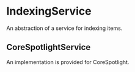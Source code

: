 # IndexingService

An abstraction of a service for indexing items.

## CoreSpotlightService

An implementation is provided for CoreSpotlight.
